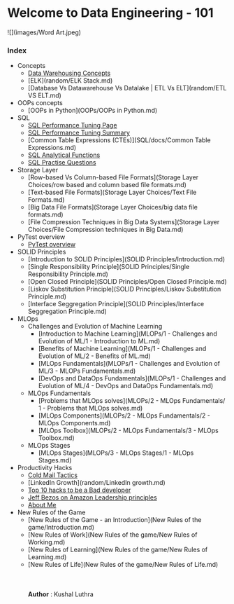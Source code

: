 # Welcome to Data Engineering - 101

![](images/Word Art.jpeg)



### Index
  - Concepts
    - [Data Warehousing Concepts](./SQL/docs/Data-Warehousing-basics.md)
    - [ELK](random/ELK Stack.md)
    - [Database Vs Datawarehouse Vs Datalake | ETL Vs ELT](random/ETL VS ELT.md)
  - OOPs concepts
    - [OOPs in Python](OOPs/OOPs in Python.md) 
  - SQL
      - [SQL Performance Tuning Page](./SQL/docs/sql_performance_tuning.md)
      - [SQL Performance Tuning Summary](./SQL/docs/sql_performance_tuning_summary.md)
      - [Common Table Expressions (CTEs)](SQL/docs/Common Table Expressions.md)
      - [SQL Analytical Functions](SQL/docs/sql-analytical-functions.md)
      - [SQL Practise Questions](SQL/docs/sql-practise-questions.md)
  - Storage Layer <br>
    - [Row-based Vs Column-based File Formats](Storage Layer Choices/row based and column based file formats.md) <br>
    - [Text-based File Formats](Storage Layer Choices/Text File Formats.md) <br>
    - [Big Data File Formats](Storage Layer Choices/big data file formats.md) <br>
    - [File Compression Techniques in Big Data Systems](Storage Layer Choices/File Compression techniques in Big Data.md)<br>
  - PyTest overview <br>
    - [PyTest overview](random/pytest.md) <br>
  - SOLID Principles <br>
    - [Introduction to SOLID Principles](SOLID Principles/Introduction.md) <br>
    - [Single Responsibility Principle](SOLID Principles/Single Responsibility Principle.md) <br>
    - [Open Closed Principle](SOLID Principles/Open Closed Principle.md) <br>
    - [Liskov Substitution Principle](SOLID Principles/Liskov Substitution Principle.md) <br>
    - [Interface Seggregation Principle](SOLID Principles/Interface Seggregation Principle.md) <br>
  - MLOps <br>
      - Challenges and Evolution of Machine Learning <br> 
        - [Introduction to Machine Learning](MLOPs/1 - Challenges and Evolution of ML/1 - Introduction to ML.md) <br>
        - [Benefits of Machine Learning](MLOPs/1 - Challenges and Evolution of ML/2 - Benefits of ML.md) <br>
        - [MLOps Fundamentals](MLOPs/1 - Challenges and Evolution of ML/3 - MLOPs Fundamentals.md) <br>
        - [DevOps and DataOps Fundamentals](MLOPs/1 - Challenges and Evolution of ML/4 - DevOps and DataOps Fundamentals.md) <br>
      - MLOps Fundamentals <br> 
        - [Problems that MLOps solves](MLOPs/2 - MLOps Fundamentals/ 1 - Problems that MLOps solves.md) <br>
        - [MLOps Components](MLOPs/2 - MLOps Fundamentals/2 - MLOps Components.md) <br>
        - [MLOps Toolbox](MLOPs/2 - MLOps Fundamentals/3 - MLOps Toolbox.md) <br>
      - MLOps Stages <br>
        - [MLOps Stages](MLOPs/3 - MLOps Stages/1 - MLOps Stages.md)
  - Productivity Hacks<br>
      - [Cold Mail Tactics](random/cold_mails.md)<br>
      - [LinkedIn Growth](random/LinkedIn growth.md)<br>
      - [Top 10 hacks to be a Bad developer](random/Top-10-hacks-to-be-a-Bad-Developer.md)<br>
      - [Jeff Bezos on Amazon Leadership principles](random/Amazon-Leadership-Principles-Jeff-Bezos-thought-process.md)<br>
      - [About Me](aboutme.md)<br>
  - New Rules of the Game <br>
    - [New Rules of the Game - an Introduction](New Rules of the game/Introduction.md)<br>
    - [New Rules of Work](New Rules of the game/New Rules of Working.md)<br>
    - [New Rules of Learning](New Rules of the game/New Rules of Learning.md)<br>
    - [New Rules of Life](New Rules of the game/New Rules of Life.md)<br>
<br><br><br>
 **Author** : Kushal Luthra <br>